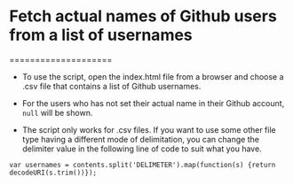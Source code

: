 # Fetch actual names of Github users from a list of usernames
====================

* To use the script, open the index.html file from a browser and choose a .csv file that contains a list of Github usernames.

* For the users who has not set their actual name in their Github account, `null` will be shown.

* The script only works for .csv files. If you want to use some other file type having a different mode of delimitation, you can change the delimiter value in the following line of code to suit what you have.

`var usernames = contents.split('DELIMETER').map(function(s) {return decodeURI(s.trim())});`